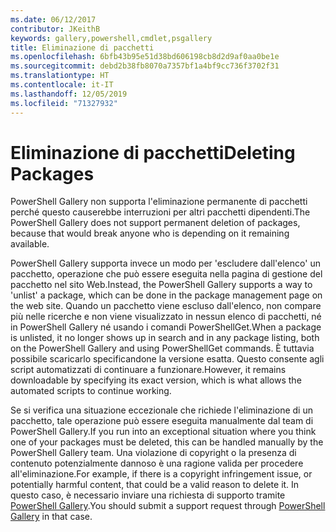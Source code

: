 ```yaml
---
ms.date: 06/12/2017
contributor: JKeithB
keywords: gallery,powershell,cmdlet,psgallery
title: Eliminazione di pacchetti
ms.openlocfilehash: 6bfb43b95e51d38bd606198cb8d2d9af0aa0be1e
ms.sourcegitcommit: debd2b38fb8070a7357bf1a4bf9cc736f3702f31
ms.translationtype: HT
ms.contentlocale: it-IT
ms.lasthandoff: 12/05/2019
ms.locfileid: "71327932"
---
```

# <a name="deleting-packages"></a><span data-ttu-id="c0ad7-103">Eliminazione di pacchetti</span><span class="sxs-lookup"><span data-stu-id="c0ad7-103">Deleting Packages</span></span>

<span data-ttu-id="c0ad7-104">PowerShell Gallery non supporta l'eliminazione permanente di pacchetti perché questo causerebbe interruzioni per altri pacchetti dipendenti.</span><span class="sxs-lookup"><span data-stu-id="c0ad7-104">The PowerShell Gallery does not support permanent deletion of packages, because that would break anyone who is depending on it remaining available.</span></span>

<span data-ttu-id="c0ad7-105">PowerShell Gallery supporta invece un modo per 'escludere dall'elenco' un pacchetto, operazione che può essere eseguita nella pagina di gestione del pacchetto nel sito Web.</span><span class="sxs-lookup"><span data-stu-id="c0ad7-105">Instead, the PowerShell Gallery supports a way to 'unlist' a package, which can be done in the package management page on the web site.</span></span>
<span data-ttu-id="c0ad7-106">Quando un pacchetto viene escluso dall'elenco, non compare più nelle ricerche e non viene visualizzato in nessun elenco di pacchetti, né in PowerShell Gallery né usando i comandi PowerShellGet.</span><span class="sxs-lookup"><span data-stu-id="c0ad7-106">When a package is unlisted, it no longer shows up in search and in any package listing, both on the PowerShell Gallery and using PowerShellGet commands.</span></span>
<span data-ttu-id="c0ad7-107">È tuttavia possibile scaricarlo specificandone la versione esatta. Questo consente agli script automatizzati di continuare a funzionare.</span><span class="sxs-lookup"><span data-stu-id="c0ad7-107">However, it remains downloadable by specifying its exact version, which is what allows the automated scripts to continue working.</span></span>

<span data-ttu-id="c0ad7-108">Se si verifica una situazione eccezionale che richiede l'eliminazione di un pacchetto, tale operazione può essere eseguita manualmente dal team di PowerShell Gallery.</span><span class="sxs-lookup"><span data-stu-id="c0ad7-108">If you run into an exceptional situation where you think one of your packages must be deleted, this can be handled manually by the PowerShell Gallery team.</span></span>
<span data-ttu-id="c0ad7-109">Una violazione di copyright o la presenza di contenuto potenzialmente dannoso è una ragione valida per procedere all'eliminazione.</span><span class="sxs-lookup"><span data-stu-id="c0ad7-109">For example, if there is a copyright infringement issue, or potentially harmful content, that could be a valid reason to delete it.</span></span>
<span data-ttu-id="c0ad7-110">In questo caso, è necessario inviare una richiesta di supporto tramite [PowerShell Gallery](https://www.PowerShellGallery.com).</span><span class="sxs-lookup"><span data-stu-id="c0ad7-110">You should submit a support request through [PowerShell Gallery](https://www.PowerShellGallery.com) in that case.</span></span>

